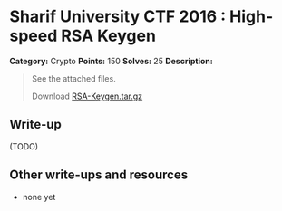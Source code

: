 # Sharif University CTF 2016 : High-speed RSA Keygen

**Category:** Crypto
**Points:** 150
**Solves:** 25
**Description:**

> See the attached files.
> 
> Download [RSA-Keygen.tar.gz](./RSA-Keygen.tar.gz)


## Write-up

(TODO)

## Other write-ups and resources

* none yet
